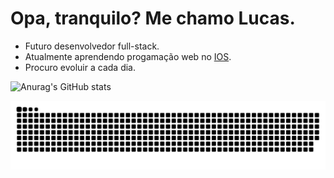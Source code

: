 # Opa, tranquilo? Me chamo Lucas.

- Futuro desenvolvedor full-stack.
- Atualmente aprendendo progamação web no [IOS](https://www.instagram.com/iosoficial/).
- Procuro evoluir a cada dia.


![Anurag's GitHub stats](https://github-readme-stats.vercel.app/api?username=devnlucas&show_icons=true&theme=rose)



<picture>
  <source media="(prefers-color-scheme: dark)" srcset="https://raw.githubusercontent.com/platane/platane/output/github-contribution-grid-snake-dark.svg">
  <source media="(prefers-color-scheme: light)" srcset="https://raw.githubusercontent.com/platane/platane/output/github-contribution-grid-snake.svg">
  <img alt="github contribution grid snake animation" src="https://raw.githubusercontent.com/platane/platane/output/github-contribution-grid-snake.svg">
</picture>
